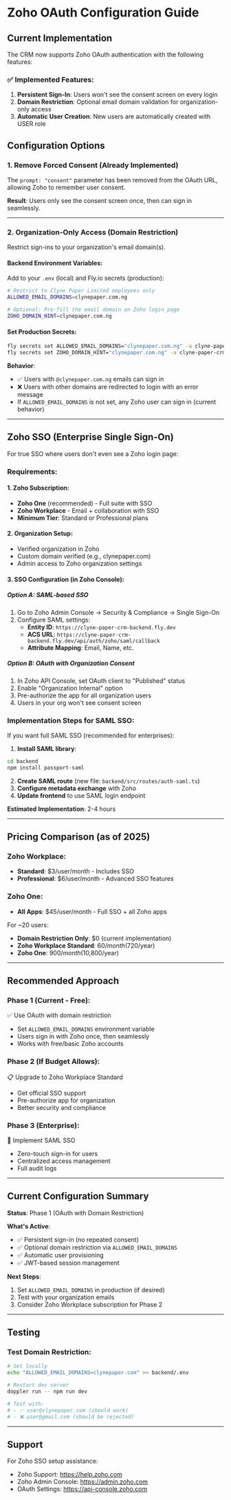 # Zoho OAuth Configuration Guide

## Current Implementation

The CRM now supports Zoho OAuth authentication with the following features:

### ✅ Implemented Features:

1. **Persistent Sign-In**: Users won't see the consent screen on every login
2. **Domain Restriction**: Optional email domain validation for organization-only access
3. **Automatic User Creation**: New users are automatically created with USER role

## Configuration Options

### 1. Remove Forced Consent (Already Implemented)

The `prompt: "consent"` parameter has been removed from the OAuth URL, allowing Zoho to remember user consent.

**Result**: Users only see the consent screen once, then can sign in seamlessly.

---

### 2. Organization-Only Access (Domain Restriction)

Restrict sign-ins to your organization's email domain(s).

#### Backend Environment Variables:

Add to your `.env` (local) and Fly.io secrets (production):

```bash
# Restrict to Clyne Paper Limited employees only
ALLOWED_EMAIL_DOMAINS=clynepaper.com.ng

# Optional: Pre-fill the email domain on Zoho login page
ZOHO_DOMAIN_HINT=clynepaper.com.ng
```

#### Set Production Secrets:

```bash
fly secrets set ALLOWED_EMAIL_DOMAINS="clynepaper.com.ng" -a clyne-paper-crm-backend
fly secrets set ZOHO_DOMAIN_HINT="clynepaper.com.ng" -a clyne-paper-crm-backend
```

**Behavior**:

- ✅ Users with `@clynepaper.com.ng` emails can sign in
- ❌ Users with other domains are redirected to login with an error message
- If `ALLOWED_EMAIL_DOMAINS` is not set, any Zoho user can sign in (current behavior)

---

## Zoho SSO (Enterprise Single Sign-On)

For true SSO where users don't even see a Zoho login page:

### Requirements:

#### 1. **Zoho Subscription**:

- **Zoho One** (recommended) - Full suite with SSO
- **Zoho Workplace** - Email + collaboration with SSO
- **Minimum Tier**: Standard or Professional plans

#### 2. **Organization Setup**:

- Verified organization in Zoho
- Custom domain verified (e.g., clynepaper.com)
- Admin access to Zoho organization settings

#### 3. **SSO Configuration** (in Zoho Console):

##### Option A: SAML-based SSO

1. Go to Zoho Admin Console → Security & Compliance → Single Sign-On
2. Configure SAML settings:
   - **Entity ID**: `https://clyne-paper-crm-backend.fly.dev`
   - **ACS URL**: `https://clyne-paper-crm-backend.fly.dev/api/auth/zoho/saml/callback`
   - **Attribute Mapping**: Email, Name, etc.

##### Option B: OAuth with Organization Consent

1. In Zoho API Console, set OAuth client to "Published" status
2. Enable "Organization Internal" option
3. Pre-authorize the app for all organization users
4. Users in your org won't see consent screen

### Implementation Steps for SAML SSO:

If you want full SAML SSO (recommended for enterprises):

1. **Install SAML library**:

```bash
cd backend
npm install passport-saml
```

2. **Create SAML route** (new file: `backend/src/routes/auth-saml.ts`)
3. **Configure metadata exchange** with Zoho
4. **Update frontend** to use SAML login endpoint

**Estimated Implementation**: 2-4 hours

---

## Pricing Comparison (as of 2025)

### Zoho Workplace:

- **Standard**: $3/user/month - Includes SSO
- **Professional**: $6/user/month - Advanced SSO features

### Zoho One:

- **All Apps**: $45/user/month - Full SSO + all Zoho apps

For ~20 users:

- **Domain Restriction Only**: $0 (current implementation)
- **Zoho Workplace Standard**: $60/month ($720/year)
- **Zoho One**: $900/month ($10,800/year)

---

## Recommended Approach

### Phase 1 (Current - Free):

✅ Use OAuth with domain restriction

- Set `ALLOWED_EMAIL_DOMAINS` environment variable
- Users sign in with Zoho once, then seamlessly
- Works with free/basic Zoho accounts

### Phase 2 (If Budget Allows):

📋 Upgrade to Zoho Workplace Standard

- Get official SSO support
- Pre-authorize app for organization
- Better security and compliance

### Phase 3 (Enterprise):

🚀 Implement SAML SSO

- Zero-touch sign-in for users
- Centralized access management
- Full audit logs

---

## Current Configuration Summary

**Status**: Phase 1 (OAuth with Domain Restriction)

**What's Active**:

- ✅ Persistent sign-in (no repeated consent)
- ✅ Optional domain restriction via `ALLOWED_EMAIL_DOMAINS`
- ✅ Automatic user provisioning
- ✅ JWT-based session management

**Next Steps**:

1. Set `ALLOWED_EMAIL_DOMAINS` in production (if desired)
2. Test with your organization emails
3. Consider Zoho Workplace subscription for Phase 2

---

## Testing

### Test Domain Restriction:

```bash
# Set locally
echo "ALLOWED_EMAIL_DOMAINS=clynepaper.com" >> backend/.env

# Restart dev server
doppler run -- npm run dev

# Test with:
# - ✅ user@clynepaper.com (should work)
# - ❌ user@gmail.com (should be rejected)
```

---

## Support

For Zoho SSO setup assistance:

- Zoho Support: https://help.zoho.com
- Zoho Admin Console: https://admin.zoho.com
- OAuth Settings: https://api-console.zoho.com
